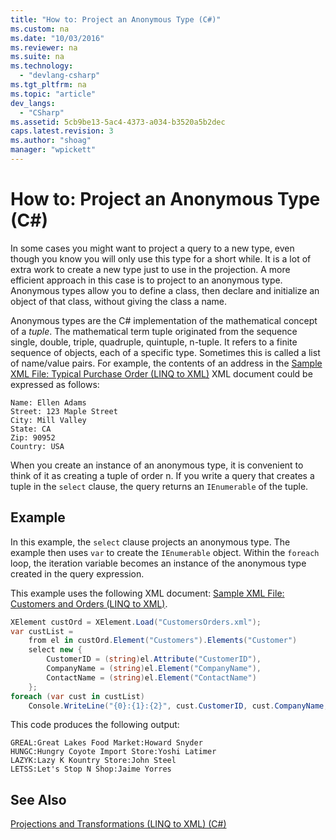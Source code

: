 ```yaml
---
title: "How to: Project an Anonymous Type (C#)"
ms.custom: na
ms.date: "10/03/2016"
ms.reviewer: na
ms.suite: na
ms.technology: 
  - "devlang-csharp"
ms.tgt_pltfrm: na
ms.topic: "article"
dev_langs: 
  - "CSharp"
ms.assetid: 5cb9be13-5ac4-4373-a034-b3520a5b2dec
caps.latest.revision: 3
ms.author: "shoag"
manager: "wpickett"
---
```

# How to: Project an Anonymous Type (C#)
In some cases you might want to project a query to a new type, even though you know you will only use this type for a short while. It is a lot of extra work to create a new type just to use in the projection. A more efficient approach in this case is to project to an anonymous type. Anonymous types allow you to define a class, then declare and initialize an object of that class, without giving the class a name.  
  
 Anonymous types are the C# implementation of the mathematical concept of a *tuple*. The mathematical term tuple originated from the sequence single, double, triple, quadruple, quintuple, n-tuple. It refers to a finite sequence of objects, each of a specific type. Sometimes this is called a list of name/value pairs. For example, the contents of an address in the [Sample XML File: Typical Purchase Order (LINQ to XML)](../VS_csharp/sample-xml-file--typical-purchase-order--linq-to-xml-1.md) XML document could be expressed as follows:  
  
```  
Name: Ellen Adams  
Street: 123 Maple Street  
City: Mill Valley  
State: CA  
Zip: 90952  
Country: USA  
```  
  
 When you create an instance of an anonymous type, it is convenient to think of it as creating a tuple of order n. If you write a query that creates a tuple in the `select` clause, the query returns an `IEnumerable` of the tuple.  
  
## Example  
 In this example, the `select` clause projects an anonymous type. The example then uses `var` to create the `IEnumerable` object. Within the `foreach` loop, the iteration variable becomes an instance of the anonymous type created in the query expression.  
  
 This example uses the following XML document: [Sample XML File: Customers and Orders (LINQ to XML)](../VS_csharp/sample-xml-file--customers-and-orders--linq-to-xml-2.md).  
  
```c#  
XElement custOrd = XElement.Load("CustomersOrders.xml");  
var custList =  
    from el in custOrd.Element("Customers").Elements("Customer")  
    select new {  
        CustomerID = (string)el.Attribute("CustomerID"),  
        CompanyName = (string)el.Element("CompanyName"),  
        ContactName = (string)el.Element("ContactName")  
    };  
foreach (var cust in custList)  
    Console.WriteLine("{0}:{1}:{2}", cust.CustomerID, cust.CompanyName, cust.ContactName);  
```  
  
 This code produces the following output:  
  
```  
GREAL:Great Lakes Food Market:Howard Snyder  
HUNGC:Hungry Coyote Import Store:Yoshi Latimer  
LAZYK:Lazy K Kountry Store:John Steel  
LETSS:Let's Stop N Shop:Jaime Yorres  
```  
  
## See Also  
 [Projections and Transformations (LINQ to XML) (C#)](../VS_csharp/projections-and-transformations--linq-to-xml---csharp-.md)